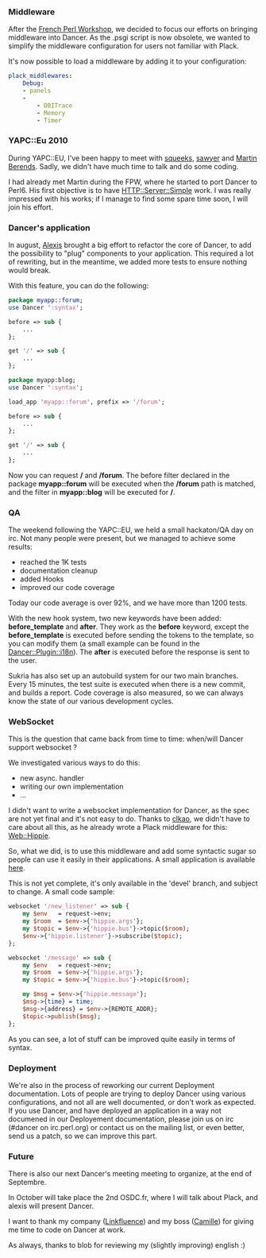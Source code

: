 ### Middleware

After the [French Perl Workshop](http://journeesperl.fr/fpw2010/), we decided to focus our efforts on bringing middleware into Dancer. As the .psgi script is now obsolete, we wanted to simplify the middleware configuration for users not familiar with Plack.

It's now possible to load a middleware by adding it to your configuration:

```yaml
plack_middlewares:
    Debug:
    - panels
    -
        - DBITrace
        - Memory
        - Timer
```

### YAPC::Eu 2010

During YAPC::EU, I've been happy to meet with [squeeks](http://github.com/squeeks), [sawyer](http://blogs.perl.org/users/sawyer_x/) and [Martin Berends](http://github.com/mberends). Sadly, we didn't have much time to talk and do some coding.

I had already met Martin during the FPW, where he started to port Dancer to Perl6. His first objective is to have [HTTP::Server::Simple](http://github.com/mberends/http-server-simple) work. I was really impressed with his works; if I manage to find some spare time soon, I will join his effort.

### Dancer's application

In august, [Alexis](http://www.sukria.net/) brought a big effort to refactor the core of Dancer, to add the possibility to "plug" components to your application. This required a lot of rewriting, but in the meantime, we added more tests to ensure nothing would break.

With this feature, you can do the following:

```perl
package myapp::forum;
use Dancer ':syntax';

before => sub {
    ...
};

get '/' => sub {
    ...
};

package myapp:blog;
use Dancer ':syntax';

load_app 'myapp::forum', prefix => '/forum';

before => sub {
    ...
};

get '/' => sub {
    ...
};
```

Now you can request **/** and **/forum**. The before filter declared in the package **myapp::forum** will be executed when the **/forum** path is matched, and the filter in **myapp::blog** will be executed for **/**.

### QA

The weekend following the YAPC::EU, we held a small hackaton/QA day on irc.  Not many people were present, but we managed to achieve some results:

 * reached the 1K tests
 * documentation cleanup
 * added Hooks
 * improved our code coverage

Today our code average is over 92%, and we have more than 1200 tests.

With the new hook system, two new keywords have been added: **before_template** and **after**. They work as the **before** keyword, except the **before_template** is executed before sending the tokens to the template, so you can modify them (a small example can be found in the [Dancer::Plugin::i18n](http://git.lumberjaph.net/p5-dancer-plugin-18n.git/)). The **after** is executed before the response is sent to the user.

Sukria has also set up an autobuild system for our two main branches. Every 15 minutes, the test suite is executed when there is a new commit, and builds a report. Code coverage is also measured, so we can always know the state of our various development cycles.

### WebSocket

This is the question that came back from time to time: when/will Dancer support websocket ?

We investigated various ways to do this:

 * new async. handler
 * writing our own implementation
 * ...

I didn't want to write a websocket implementation for Dancer, as the spec are not yet final and it's not easy to do. Thanks to [clkao](http://github.com/clkao), we didn't have to care about all this, as he already wrote a Plack middleware for this: [Web::Hippie](http://search.cpan.org/perldoc?Web::Hippie::Pipe).

So, what we did, is to use this middleware and add some syntactic sugar so people can use it easily in their applications. A small application is available [here](http://git.lumberjaph.net/p5-dancer-chat.git/).

This is not yet complete, it's only available in the 'devel' branch, and subject to change. A small code sample:

```perl
websocket '/new_listener' => sub {
    my $env   = request->env;
    my $room  = $env->{'hippie.args'};
    my $topic = $env->{'hippie.bus'}->topic($room);
    $env->{'hippie.listener'}->subscribe($topic);
};

websocket '/message' => sub {
    my $env   = request->env;
    my $room  = $env->{'hippie.args'};
    my $topic = $env->{'hippie.bus'}->topic($room);

    my $msg = $env->{'hippie.message'};
    $msg->{time} = time;
    $msg->{address} = $env->{REMOTE_ADDR};
    $topic->publish($msg);
};
```

As you can see, a lot of stuff can be improved quite easily in terms of syntax.

### Deployment

We're also in the process of reworking our current Deployment documentation. Lots of people are trying to deploy Dancer using various configurations, and not all are well documented, or don't work as expected. If you use Dancer, and have deployed an application in a way not documened in our Deployement documentation, please join us on irc (#dancer on irc.perl.org) or contact us on the mailing list, or even better, send us a patch, so we can improve this part.

### Future

There is also our next Dancer's meeting meeting to organize, at the end of Septembre.

In October will take place the 2nd OSDC.fr, where I will talk about Plack, and alexis will present Dancer.

I want to thank my company ([Linkfluence](http://linkfluence.net)) and my boss ([Camille](http://twitter.com/cmaussan)) for giving me time to code on Dancer at work.

As always, thanks to blob for reviewing my (slightly improving) english :)
